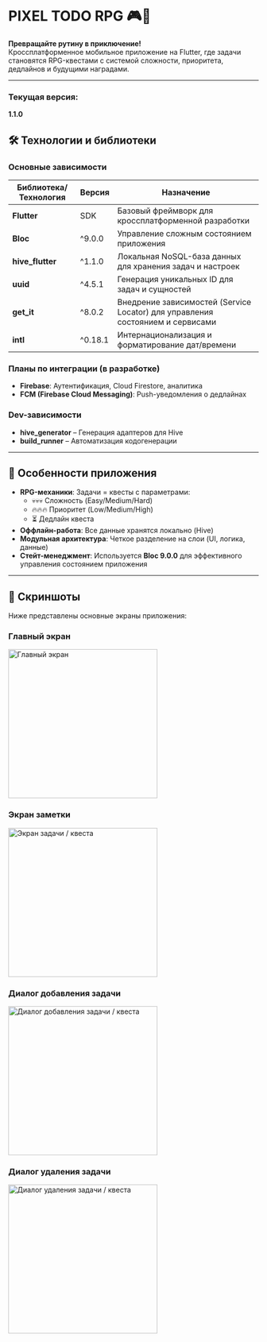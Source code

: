 
# PIXEL TODO RPG 🎮📝  
**Превращайте рутину в приключение!**  
Кроссплатформенное мобильное приложение на Flutter, где задачи становятся RPG-квестами с системой сложности, приоритета, дедлайнов и будущими наградами.

---

### Текущая версия:
**1.1.0**

## 🛠 Технологии и библиотеки

### Основные зависимости
| Библиотека/Технология | Версия | Назначение |
|-----------------------|--------|------------|
| **Flutter**           | SDK    | Базовый фреймворк для кроссплатформенной разработки |
| **Bloc**              | ^9.0.0 | Управление сложным состоянием приложения |
| **hive_flutter**      | ^1.1.0 | Локальная NoSQL-база данных для хранения задач и настроек |
| **uuid**              | ^4.5.1 | Генерация уникальных ID для задач и сущностей |
| **get_it**            | ^8.0.2 | Внедрение зависимостей (Service Locator) для управления состоянием и сервисами |
| **intl**              | ^0.18.1| Интернационализация и форматирование дат/времени |

### Планы по интеграции (в разработке)
- **Firebase**: Аутентификация, Cloud Firestore, аналитика  
- **FCM (Firebase Cloud Messaging)**: Push-уведомления о дедлайнах  

### Dev-зависимости
- **hive_generator** – Генерация адаптеров для Hive  
- **build_runner** – Автоматизация кодогенерации  

---

## 🌟 Особенности приложения
- **RPG-механики**: Задачи = квесты с параметрами:
  - 💀💀💀 Сложность (Easy/Medium/Hard)  
  - 🔥🔥🔥 Приоритет (Low/Medium/High)  
  - ⏳ Дедлайн квеста
- **Оффлайн-работа**: Все данные хранятся локально (Hive)  
- **Модульная архитектура**: Четкое разделение на слои (UI, логика, данные)  
- **Стейт-менеджмент**: Используется **Bloc 9.0.0** для эффективного управления состоянием приложения  

---

## 📸 Скриншоты

Ниже представлены основные экраны приложения:

### Главный экран
<img src="assets/screenshots/main_screenshot.jpg"  alt="Главный экран" width="300">

### Экран заметки
<img src="assets/screenshots/note_screenshot.jpg" alt="Экран задачи / квеста" width="300">

### Диалог добавления задачи
<img src="assets/screenshots/add_task_screenshot.jpg" alt="Диалог добавления задачи / квеста" width="300">

### Диалог удаления задачи
<img src="assets/screenshots/delete_task_screenshot.jpg" alt="Диалог удаления задачи / квеста" width="300">


